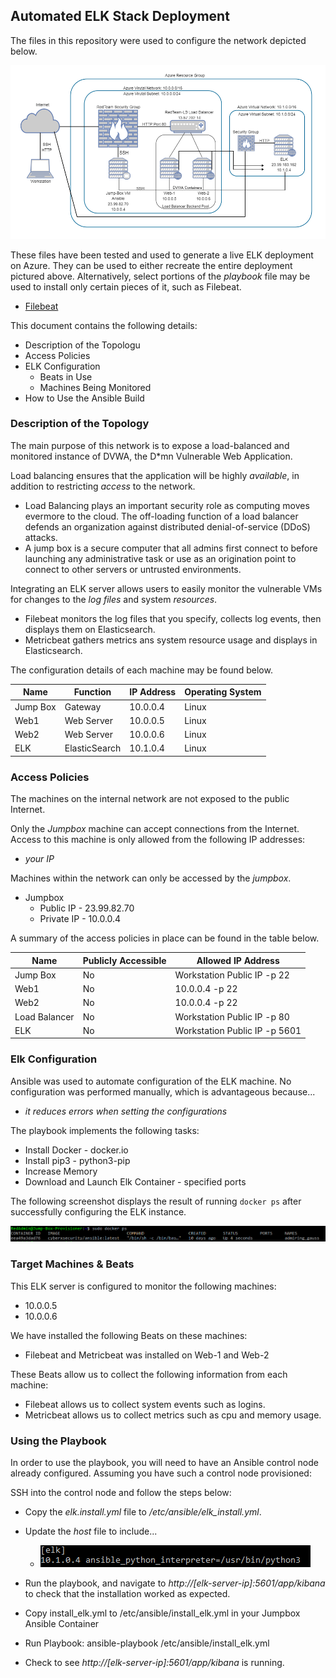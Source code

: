 ## Automated ELK Stack Deployment

The files in this repository were used to configure the network depicted below.

![Elk-Project-Diagram](Diagrams/Elk-Project-Diagram.png)

These files have been tested and used to generate a live ELK deployment on Azure. They can be used to either recreate the entire deployment pictured above. Alternatively, select portions of the *playbook* file may be used to install only certain pieces of it, such as Filebeat.

  - [Filebeat](Ansible/filebeat-playbook.yml)

This document contains the following details:
- Description of the Topologu
- Access Policies
- ELK Configuration
  - Beats in Use
  - Machines Being Monitored
- How to Use the Ansible Build


### Description of the Topology

The main purpose of this network is to expose a load-balanced and monitored instance of DVWA, the D*mn Vulnerable Web Application.

Load balancing ensures that the application will be highly *available*, in addition to restricting *access* to the network.

- Load Balancing plays an important security role as computing moves evermore to the cloud. The off-loading function of a load balancer defends an organization against distributed denial-of-service (DDoS) attacks.
- A jump box is a secure computer that all admins first connect to before launching any administrative task or use as an origination point to connect to other servers or untrusted environments.

Integrating an ELK server allows users to easily monitor the vulnerable VMs for changes to the *log files* and system *resources*.
- Filebeat monitors the log files that you specify, collects log events, then displays them on Elasticsearch.
- Metricbeat gathers metrics ans system resource usage and displays in Elasticsearch. 

The configuration details of each machine may be found below.

| Name     | Function      | IP Address | Operating System |
|----------|---------------|------------|------------------|
| Jump Box | Gateway       | 10.0.0.4   | Linux            |
| Web1     | Web Server    | 10.0.0.5   | Linux            |
| Web2     | Web Server    | 10.0.0.6   | Linux            |
| ELK      | ElasticSearch | 10.1.0.4   | Linux            |

### Access Policies

The machines on the internal network are not exposed to the public Internet. 

Only the *Jumpbox* machine can accept connections from the Internet. Access to this machine is only allowed from the following IP addresses:
- *your IP*

Machines within the network can only be accessed by the *jumpbox*.
- Jumpbox 
  - Public IP - 23.99.82.70
  - Private IP - 10.0.0.4

A summary of the access policies in place can be found in the table below.

| Name          | Publicly Accessible | Allowed IP Address            |
|---------------|---------------------|-------------------------------|
| Jump Box      | No                  | Workstation Public IP -p 22   |
| Web1          | No                  | 10.0.0.4 -p 22                |
| Web2          | No                  | 10.0.0.4 -p 22                |
| Load Balancer | No                  | Workstation Public IP -p 80   |
| ELK           | No                  | Workstation Public IP -p 5601 |

### Elk Configuration

Ansible was used to automate configuration of the ELK machine. No configuration was performed manually, which is advantageous because...
- *it reduces errors when setting the configurations*

The playbook implements the following tasks:
- Install Docker - docker.io
- Install pip3 - python3-pip
- Increase Memory 
- Download and Launch Elk Container - specified ports

The following screenshot displays the result of running `docker ps` after successfully configuring the ELK instance.

![docker ps](Images/docker_ps_output.PNG)

### Target Machines & Beats
This ELK server is configured to monitor the following machines:
- 10.0.0.5
- 10.0.0.6

We have installed the following Beats on these machines:
- Filebeat and Metricbeat was installed on Web-1 and Web-2

These Beats allow us to collect the following information from each machine:
- Filebeat allows us to collect system events such as logins.
- Metricbeat allows us to collect metrics such as cpu and memory usage.

### Using the Playbook
In order to use the playbook, you will need to have an Ansible control node already configured. Assuming you have such a control node provisioned: 

SSH into the control node and follow the steps below:
- Copy the *elk.install.yml* file to */etc/ansible/elk_install.yml*.
- Update the *host* file to include...
  - ![Host File Elk](Images/host-file-elk.PNG)
- Run the playbook, and navigate to *http://[elk-server-ip]:5601/app/kibana* to check that the installation worked as expected.

- Copy install_elk.yml to /etc/ansible/install_elk.yml in your Jumpbox Ansible Container
- Run Playbook: ansible-playbook /etc/ansible/install_elk.yml
- Check to see *http://[elk-server-ip]:5601/app/kibana* is running.

